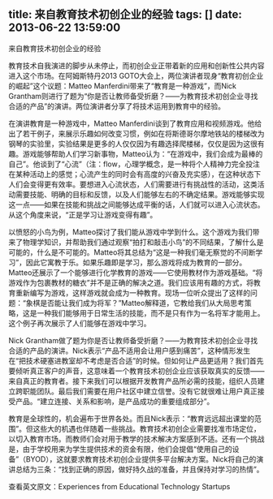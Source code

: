 title: 来自教育技术初创企业的经验
tags: []
date: 2013-06-22 13:59:00
---

来自教育技术初创企业的经验

教育技术自我演进的脚步从未停止，而初创企业正带着新的应用和创新性公共内容进入这个市场。在阿姆斯特丹2013 GOTO大会上，两位演讲者现身“教育初创企业的崛起”这个议题：Matteo Manferdini带来了“教育是一种游戏”，而Nick Grantham则进行了题为“你是否让教师备受折磨？——为教育技术初创企业寻找合适的产品”的演讲。两位演讲者分享了将技术运用到教育中的经验。

在演讲教育是一种游戏中，Matteo Manferdini谈到了教育应用和视频游戏。他给出了若干例子，来展示乐趣如何改变习惯，例如在将斯德哥尔摩地铁站的楼梯改为钢琴的实验里，实验结果是更多的人仅仅因为有趣选择爬楼梯，仅仅是因为这很有趣。游戏能够帮助人们学习新事物，Matteo认为：“在游戏中，我们会成为最棒的自己”。他谈到了“心流”（注：flow，心理学概念，是一种将个人精神力完全投注在某种活动上的感觉；心流产生的同时会有高度的兴奋及充实感），在这种状态下人们会变得更有效率。要想进入心流状态，人们需要进行有挑战性的活动，这类活动需要技能、明确的目标和反馈，以及人们能够左右的不确定结果。游戏能够实现这一点——如果在技能和挑战之间能够达成平衡的话，人们就可以进入心流状态。从这个角度来说，“正是学习让游戏变得有趣”。
<!--more-->
以愤怒的小鸟为例，Matteo探讨了我们能从游戏中学到什么。这个游戏为我们带来了物理学知识，并帮助我们通过观察“拍打和敲击小鸟”的不同结果，了解什么是可能的，什么是不可能的。Matteo将其总结为“这是一种我们毫无察觉的不间断学习”，因此它寓教于乐。如果乐趣即是学习，那么游戏将成为教育的一部分。Matteo还展示了一个能够进行化学教育的游戏——它使用教材作为游戏基础。“将游戏作为包裹教材的糖衣”并不是正确的解决之道。我们应该用有趣的方式，将教育重新编写为游戏，这样游戏就会成为一种教育。现场一位听众提出了这样的问题：“象棋是否能让我们成为将军？”Matteo解释道，它教给我们从大局思考策略，这是一种我们能够用于日常生活的技能，而不是只有作为一名将军才能用上。这个例子再次展示了人们能够在游戏中学习。

Nick Grantham做了题为你是否让教师备受折磨？——为教育技术初创企业寻找合适的产品的演讲。Nick表示“产品不适用会让用户感到痛苦”，这种情形发生在“把技术硬塞进教室却不考虑是否合适”的时候。但如何让产品更适用？我们首先要倾听真正客户的声音，这意味着一个教育技术初创企业应该获取真实的反馈——来自真正的教育者。接下来我们可以根据开发教育产品所必需的技能，组织人员建立跨职能团队。最后我们需要在用户社区中建立信誉。没有它就很难让用户真正接受产品。“建立连接、关系和影响，是产品成功的重要组成部分”。

教育是全球性的，机会遍布于世界各处。而且Nick表示：“教育远远超出课堂的范围”。但这些大的机遇也伴随着一些挑战。教育技术初创企业需要找准市场定位，以切入教育市场。而教师们会对用于教学的技术解决方案感到不适。还有一个挑战是，由于学校用来为学生提供技术的资金有限，他们会提倡“使用自己的设备”（BYOD），这就要求教育技术初创企业提供多平台解决方案。Nick将自己的演讲总结为三条：“找到正确的原因，做好持久战的准备，并且保持对学习的热情”。

查看英文原文：Experiences from Educational Technology Startups